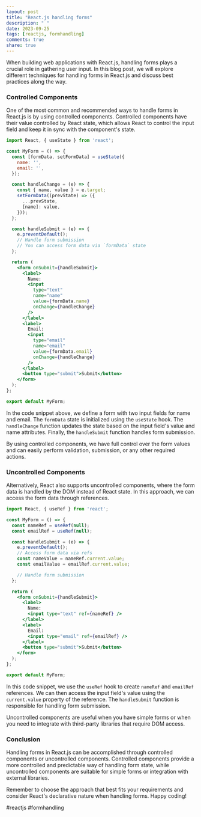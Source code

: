 ```yaml
---
layout: post
title: "React.js handling forms"
description: " "
date: 2023-09-25
tags: [reactjs, formhandling]
comments: true
share: true
---
```


When building web applications with React.js, handling forms plays a crucial role in gathering user input. In this blog post, we will explore different techniques for handling forms in React.js and discuss best practices along the way.

### Controlled Components

One of the most common and recommended ways to handle forms in React.js is by using controlled components. Controlled components have their value controlled by React state, which allows React to control the input field and keep it in sync with the component's state.

```jsx
import React, { useState } from 'react';

const MyForm = () => {
  const [formData, setFormData] = useState({
    name: '',
    email: '',
  });

  const handleChange = (e) => {
    const { name, value } = e.target;
    setFormData((prevState) => ({
      ...prevState,
      [name]: value,
    }));
  };

  const handleSubmit = (e) => {
    e.preventDefault();
    // Handle form submission
    // You can access form data via `formData` state
  };

  return (
    <form onSubmit={handleSubmit}>
      <label>
        Name:
        <input
          type="text"
          name="name"
          value={formData.name}
          onChange={handleChange}
        />
      </label>
      <label>
        Email:
        <input
          type="email"
          name="email"
          value={formData.email}
          onChange={handleChange}
        />
      </label>
      <button type="submit">Submit</button>
    </form>
  );
};

export default MyForm;
```

In the code snippet above, we define a form with two input fields for name and email. The `formData` state is initialized using the `useState` hook. The `handleChange` function updates the state based on the input field's value and name attributes. Finally, the `handleSubmit` function handles form submission.

By using controlled components, we have full control over the form values and can easily perform validation, submission, or any other required actions.

### Uncontrolled Components

Alternatively, React also supports uncontrolled components, where the form data is handled by the DOM instead of React state. In this approach, we can access the form data through references.

```jsx
import React, { useRef } from 'react';

const MyForm = () => {
  const nameRef = useRef(null);
  const emailRef = useRef(null);

  const handleSubmit = (e) => {
    e.preventDefault();
    // Access form data via refs
    const nameValue = nameRef.current.value;
    const emailValue = emailRef.current.value;

    // Handle form submission
  };

  return (
    <form onSubmit={handleSubmit}>
      <label>
        Name:
        <input type="text" ref={nameRef} />
      </label>
      <label>
        Email:
        <input type="email" ref={emailRef} />
      </label>
      <button type="submit">Submit</button>
    </form>
  );
};

export default MyForm;
```

In this code snippet, we use the `useRef` hook to create `nameRef` and `emailRef` references. We can then access the input field's value using the `current.value` property of the reference. The `handleSubmit` function is responsible for handling form submission.

Uncontrolled components are useful when you have simple forms or when you need to integrate with third-party libraries that require DOM access.

### Conclusion

Handling forms in React.js can be accomplished through controlled components or uncontrolled components. Controlled components provide a more controlled and predictable way of handling form state, while uncontrolled components are suitable for simple forms or integration with external libraries.

Remember to choose the approach that best fits your requirements and consider React's declarative nature when handling forms. Happy coding!

\#reactjs #formhandling